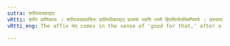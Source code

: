 ```yaml
---
sutra: शरीरावयवाद्यत्
vRtti: शरीरं प्राणिकायः । शरीरावयववाचिनः प्रातिपदिकाद्यत् प्रत्ययो भवति तस्मै हितमित्येतस्मिन्विषये । छस्यापवादः ॥
vRtti_eng: The affix यत् comes in the sense of 'good for that,' after a word denoting a part of the body.

---
```

